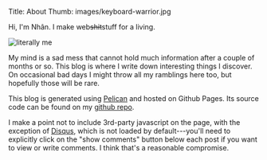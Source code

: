 Title: About
Thumb: images/keyboard-warrior.jpg

Hi, I'm Nhân. I make web<strike>shit</strike>stuff for a living.

![literally me](/images/keyboard-warrior.jpg)

My mind is a sad mess that cannot hold much information after a couple of
months or so. This blog is where I write down interesting things I discover.
On occasional bad days I might throw all my ramblings here too, but hopefully
those will be rare.

This blog is generated using [Pelican][1] and hosted on Github Pages.
Its source code can be found on my [github repo][2].

I make a point not to include 3rd-party javascript on the page, with the
exception of [Disqus][3], which is not loaded by default---you'll need to
explicitly click on the "show comments" button below each post if you want to
view or write comments. I think that's a reasonable compromise.

[1]: http://getpelican.com
[2]: https://github.com/nhanb/imnhan.com
[3]: https://disqus.com/
[4]: https://support.google.com/chrome/answer/96810
